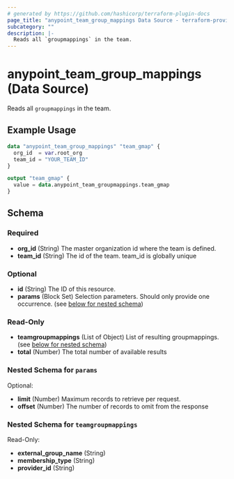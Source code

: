 ```yaml
---
# generated by https://github.com/hashicorp/terraform-plugin-docs
page_title: "anypoint_team_group_mappings Data Source - terraform-provider-anypoint"
subcategory: ""
description: |-
  Reads all `groupmappings` in the team.
---
```


# anypoint_team_group_mappings (Data Source)

Reads all `groupmappings` in the team.

## Example Usage

```terraform
data "anypoint_team_group_mappings" "team_gmap" {
  org_id  = var.root_org
  team_id = "YOUR_TEAM_ID"
}

output "team_gmap" {
  value = data.anypoint_team_groupmappings.team_gmap
}
```

<!-- schema generated by tfplugindocs -->
## Schema

### Required

- **org_id** (String) The master organization id where the team is defined.
- **team_id** (String) The id of the team. team_id is globally unique

### Optional

- **id** (String) The ID of this resource.
- **params** (Block Set) Selection parameters. Should only provide one occurrence. (see [below for nested schema](#nestedblock--params))

### Read-Only

- **teamgroupmappings** (List of Object) List of resulting groupmappings. (see [below for nested schema](#nestedatt--teamgroupmappings))
- **total** (Number) The total number of available results

<a id="nestedblock--params"></a>
### Nested Schema for `params`

Optional:

- **limit** (Number) Maximum records to retrieve per request.
- **offset** (Number) The number of records to omit from the response


<a id="nestedatt--teamgroupmappings"></a>
### Nested Schema for `teamgroupmappings`

Read-Only:

- **external_group_name** (String)
- **membership_type** (String)
- **provider_id** (String)


